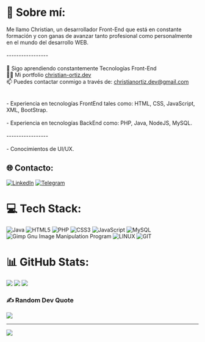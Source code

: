 # 💫 Sobre mí:
Me llamo Christian, un desarrollador Front-End que está en constante formación y con ganas de avanzar tanto profesional como personalmente en el mundo del desarrollo WEB. <br><br>-----------------<br><br>🌱 Sigo aprendiendo constantemente Tecnologías Front-End<br>👨‍💻 Mi portfolio <a href="christian-ortiz.dev">christian-ortiz.dev</a><br>📫 Puedes contactar conmigo a través de: christianortiz.dev@gmail.com<br><br><br>- Experiencia en tecnologías FrontEnd tales como: HTML, CSS, JavaScript, XML, BootStrap.<br><br>- Experiencia en tecnologías BackEnd como: PHP, Java, NodeJS, MySQL.<br><br>-----------------<br><br>- Conocimientos de UI/UX.


## 🌐 Contacto:
[![LinkedIn](https://img.shields.io/badge/LinkedIn-%230077B5.svg?logo=linkedin&logoColor=white)](https://linkedin.com/in/christianortizdev) 
[![Telegram](https://img.shields.io/badge/Telegram-%230077B5.svg?logo=Telegram&logoColor=white)](https://telegram.me/christianortiz_dev) 

# 💻 Tech Stack:
![Java](https://img.shields.io/badge/java-%23ED8B00.svg?style=for-the-badge&logo=java&logoColor=white) ![HTML5](https://img.shields.io/badge/html5-%23E34F26.svg?style=for-the-badge&logo=html5&logoColor=white) ![PHP](https://img.shields.io/badge/php-%23777BB4.svg?style=for-the-badge&logo=php&logoColor=white) ![CSS3](https://img.shields.io/badge/css3-%231572B6.svg?style=for-the-badge&logo=css3&logoColor=white) ![JavaScript](https://img.shields.io/badge/javascript-%23323330.svg?style=for-the-badge&logo=javascript&logoColor=%23F7DF1E) ![MySQL](https://img.shields.io/badge/mysql-%2300f.svg?style=for-the-badge&logo=mysql&logoColor=white) ![Gimp Gnu Image Manipulation Program](https://img.shields.io/badge/Gimp-657D8B?style=for-the-badge&logo=gimp&logoColor=FFFFFF) ![LINUX](https://img.shields.io/badge/Linux-FCC624?style=for-the-badge&logo=linux&logoColor=black) ![GIT](https://img.shields.io/badge/GIT-F1502F?style=for-the-badge&logo=git&logoColor=white)
# 📊 GitHub Stats:
![](https://github-readme-stats.vercel.app/api?username=christianortiz-dev&theme=radical&hide_border=true&include_all_commits=false&count_private=false)
![](https://github-readme-streak-stats.herokuapp.com/?user=christianortiz-dev&theme=radical&hide_border=true)
![](https://github-readme-stats.vercel.app/api/top-langs/?username=christianortiz-dev&theme=radical&hide_border=true&include_all_commits=false&count_private=false&layout=compact)

### ✍️ Random Dev Quote
![](https://quotes-github-readme.vercel.app/api?type=horizontal&theme=radical)

---
[![](https://visitcount.itsvg.in/api?id=christianortiz-dev&icon=5&color=6)](https://visitcount.itsvg.in)

<!-- Proudly created with GPRM ( https://gprm.itsvg.in ) -->
